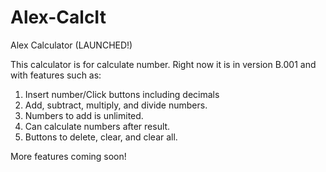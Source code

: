 # Alex-CalcIt
Alex Calculator
(LAUNCHED!)

This calculator is for calculate number. Right now it is in version B.001 and with features such as:
1. Insert number/Click buttons including decimals
2. Add, subtract, multiply, and divide numbers.
3. Numbers to add is unlimited.
4. Can calculate numbers after result.
5. Buttons to delete, clear, and clear all.

More features coming soon!
